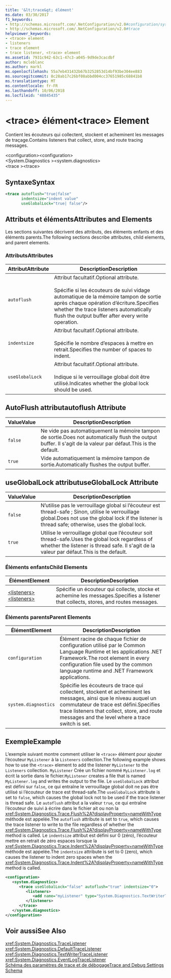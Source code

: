 ```yaml
---
title: '&lt;trace&gt; élément'
ms.date: 03/30/2017
f1_keywords:
- http://schemas.microsoft.com/.NetConfiguration/v2.0#configuration/system.diagnostics/trace
- http://schemas.microsoft.com/.NetConfiguration/v2.0#trace
helpviewer_keywords:
- <trace> element
- listeners
- trace element
- trace listener, <trace> element
ms.assetid: 7931c942-63c1-47c3-a045-9d9de3cacdbf
author: mcleblanc
ms.author: markl
ms.openlocfilehash: 55a7eb431432b67b3252853d14bf93be304ee883
ms.sourcegitcommit: 8c28ab17c26bf08abbd004cc37651985c68841b8
ms.translationtype: MT
ms.contentlocale: fr-FR
ms.lasthandoff: 10/06/2018
ms.locfileid: "48845435"
---
```

# <a name="lttracegt-element"></a><span data-ttu-id="9f825-102">&lt;trace&gt; élément</span><span class="sxs-lookup"><span data-stu-id="9f825-102">&lt;trace&gt; Element</span></span>
<span data-ttu-id="9f825-103">Contient les écouteurs qui collectent, stockent et acheminent les messages de traçage.</span><span class="sxs-lookup"><span data-stu-id="9f825-103">Contains listeners that collect, store, and route tracing messages.</span></span>  
  
 <span data-ttu-id="9f825-104">\<configuration></span><span class="sxs-lookup"><span data-stu-id="9f825-104">\<configuration></span></span>  
<span data-ttu-id="9f825-105">\<System.Diagnostics ></span><span class="sxs-lookup"><span data-stu-id="9f825-105">\<system.diagnostics></span></span>  
<span data-ttu-id="9f825-106">\<trace ></span><span class="sxs-lookup"><span data-stu-id="9f825-106">\<trace></span></span>  
  
## <a name="syntax"></a><span data-ttu-id="9f825-107">Syntaxe</span><span class="sxs-lookup"><span data-stu-id="9f825-107">Syntax</span></span>  
  
```xml  
<trace autoflush="true|false"   
       indentsize="indent value"  
       useGlobalLock="true| false"/>  
```  
  
## <a name="attributes-and-elements"></a><span data-ttu-id="9f825-108">Attributs et éléments</span><span class="sxs-lookup"><span data-stu-id="9f825-108">Attributes and Elements</span></span>  
 <span data-ttu-id="9f825-109">Les sections suivantes décrivent des attributs, des éléments enfants et des éléments parents.</span><span class="sxs-lookup"><span data-stu-id="9f825-109">The following sections describe attributes, child elements, and parent elements.</span></span>  
  
### <a name="attributes"></a><span data-ttu-id="9f825-110">Attributs</span><span class="sxs-lookup"><span data-stu-id="9f825-110">Attributes</span></span>  
  
|<span data-ttu-id="9f825-111">Attribut</span><span class="sxs-lookup"><span data-stu-id="9f825-111">Attribute</span></span>|<span data-ttu-id="9f825-112">Description</span><span class="sxs-lookup"><span data-stu-id="9f825-112">Description</span></span>|  
|---------------|-----------------|  
|`autoflush`|<span data-ttu-id="9f825-113">Attribut facultatif.</span><span class="sxs-lookup"><span data-stu-id="9f825-113">Optional attribute.</span></span><br /><br /> <span data-ttu-id="9f825-114">Spécifie si les écouteurs de suivi vidage automatique de la mémoire tampon de sortie après chaque opération d’écriture.</span><span class="sxs-lookup"><span data-stu-id="9f825-114">Specifies whether the trace listeners automatically flush the output buffer after every write operation.</span></span>|  
|`indentsize`|<span data-ttu-id="9f825-115">Attribut facultatif.</span><span class="sxs-lookup"><span data-stu-id="9f825-115">Optional attribute.</span></span><br /><br /> <span data-ttu-id="9f825-116">Spécifie le nombre d’espaces à mettre en retrait.</span><span class="sxs-lookup"><span data-stu-id="9f825-116">Specifies the number of spaces to indent.</span></span>|  
|`useGlobalLock`|<span data-ttu-id="9f825-117">Attribut facultatif.</span><span class="sxs-lookup"><span data-stu-id="9f825-117">Optional attribute.</span></span><br /><br /> <span data-ttu-id="9f825-118">Indique si le verrouillage global doit être utilisé.</span><span class="sxs-lookup"><span data-stu-id="9f825-118">Indicates whether the global lock should be used.</span></span>|  
  
## <a name="autoflush-attribute"></a><span data-ttu-id="9f825-119">AutoFlush attribut</span><span class="sxs-lookup"><span data-stu-id="9f825-119">autoflush Attribute</span></span>  
  
|<span data-ttu-id="9f825-120">Value</span><span class="sxs-lookup"><span data-stu-id="9f825-120">Value</span></span>|<span data-ttu-id="9f825-121">Description</span><span class="sxs-lookup"><span data-stu-id="9f825-121">Description</span></span>|  
|-----------|-----------------|  
|`false`|<span data-ttu-id="9f825-122">Ne vide pas automatiquement la mémoire tampon de sortie.</span><span class="sxs-lookup"><span data-stu-id="9f825-122">Does not automatically flush the output buffer.</span></span> <span data-ttu-id="9f825-123">Il s'agit de la valeur par défaut.</span><span class="sxs-lookup"><span data-stu-id="9f825-123">This is the default.</span></span>|  
|`true`|<span data-ttu-id="9f825-124">Vide automatiquement la mémoire tampon de sortie.</span><span class="sxs-lookup"><span data-stu-id="9f825-124">Automatically flushes the output buffer.</span></span>|  
  
## <a name="usegloballock-attribute"></a><span data-ttu-id="9f825-125">useGlobalLock attribut</span><span class="sxs-lookup"><span data-stu-id="9f825-125">useGlobalLock Attribute</span></span>  
  
|<span data-ttu-id="9f825-126">Value</span><span class="sxs-lookup"><span data-stu-id="9f825-126">Value</span></span>|<span data-ttu-id="9f825-127">Description</span><span class="sxs-lookup"><span data-stu-id="9f825-127">Description</span></span>|  
|-----------|-----------------|  
|`false`|<span data-ttu-id="9f825-128">N’utilise pas le verrouillage global si l’écouteur est thread-safe ; Sinon, utilise le verrouillage global.</span><span class="sxs-lookup"><span data-stu-id="9f825-128">Does not use the global lock if the listener is thread safe; otherwise, uses the global lock.</span></span>|  
|`true`|<span data-ttu-id="9f825-129">Utilise le verrouillage global que l’écouteur soit thread-safe.</span><span class="sxs-lookup"><span data-stu-id="9f825-129">Uses the global lock regardless of whether the listener is thread safe.</span></span> <span data-ttu-id="9f825-130">Il s'agit de la valeur par défaut.</span><span class="sxs-lookup"><span data-stu-id="9f825-130">This is the default.</span></span>|  
  
### <a name="child-elements"></a><span data-ttu-id="9f825-131">Éléments enfants</span><span class="sxs-lookup"><span data-stu-id="9f825-131">Child Elements</span></span>  
  
|<span data-ttu-id="9f825-132">Élément</span><span class="sxs-lookup"><span data-stu-id="9f825-132">Element</span></span>|<span data-ttu-id="9f825-133">Description</span><span class="sxs-lookup"><span data-stu-id="9f825-133">Description</span></span>|  
|-------------|-----------------|  
|[<span data-ttu-id="9f825-134">\<listeners></span><span class="sxs-lookup"><span data-stu-id="9f825-134">\<listeners></span></span>](../../../../../docs/framework/configure-apps/file-schema/trace-debug/listeners-element-for-trace.md)|<span data-ttu-id="9f825-135">Spécifie un écouteur qui collecte, stocke et achemine les messages.</span><span class="sxs-lookup"><span data-stu-id="9f825-135">Specifies a listener that collects, stores, and routes messages.</span></span>|  
  
### <a name="parent-elements"></a><span data-ttu-id="9f825-136">Éléments parents</span><span class="sxs-lookup"><span data-stu-id="9f825-136">Parent Elements</span></span>  
  
|<span data-ttu-id="9f825-137">Élément</span><span class="sxs-lookup"><span data-stu-id="9f825-137">Element</span></span>|<span data-ttu-id="9f825-138">Description</span><span class="sxs-lookup"><span data-stu-id="9f825-138">Description</span></span>|  
|-------------|-----------------|  
|`configuration`|<span data-ttu-id="9f825-139">Élément racine de chaque fichier de configuration utilisé par le Common Language Runtime et les applications .NET Framework.</span><span class="sxs-lookup"><span data-stu-id="9f825-139">The root element in every configuration file used by the common language runtime and .NET Framework applications.</span></span>|  
|`system.diagnostics`|<span data-ttu-id="9f825-140">Spécifie les écouteurs de trace qui collectent, stockent et acheminent les messages, ainsi que le niveau auquel un commutateur de trace est défini.</span><span class="sxs-lookup"><span data-stu-id="9f825-140">Specifies trace listeners that collect, store, and route messages and the level where a trace switch is set.</span></span>|  
  
## <a name="example"></a><span data-ttu-id="9f825-141">Exemple</span><span class="sxs-lookup"><span data-stu-id="9f825-141">Example</span></span>  
 <span data-ttu-id="9f825-142">L’exemple suivant montre comment utiliser le `<trace>` élément pour ajouter l’écouteur `MyListener` à la `Listeners` collection.</span><span class="sxs-lookup"><span data-stu-id="9f825-142">The following example shows how to use the `<trace>` element to add the listener `MyListener` to the `Listeners` collection.</span></span> <span data-ttu-id="9f825-143">`MyListener` Crée un fichier nommé `MyListener.log` et écrit la sortie dans le fichier.</span><span class="sxs-lookup"><span data-stu-id="9f825-143">`MyListener` creates a file that is named `MyListener.log` and writes the output to the file.</span></span> <span data-ttu-id="9f825-144">Le `useGlobalLock` attribut est défini sur `false`, ce qui entraîne le verrouillage global doit ne pas être utilisé si l’écouteur de trace est thread-safe.</span><span class="sxs-lookup"><span data-stu-id="9f825-144">The `useGlobalLock` attribute is set to `false`, which causes the global lock not to be used if the trace listener is thread safe.</span></span> <span data-ttu-id="9f825-145">Le `autoflush` attribut a la valeur `true`, ce qui entraîne l’écouteur de suivi à écrire dans le fichier ait ou non la <xref:System.Diagnostics.Trace.Flush%2A?displayProperty=nameWithType> méthode est appelée.</span><span class="sxs-lookup"><span data-stu-id="9f825-145">The `autoflush` attribute is set to `true`, which causes the trace listener to write to the file regardless of whether the <xref:System.Diagnostics.Trace.Flush%2A?displayProperty=nameWithType> method is called.</span></span> <span data-ttu-id="9f825-146">Le `indentsize` attribut est défini sur 0 (zéro), l’écouteur mettre en retrait de zéro espaces lorsque la <xref:System.Diagnostics.Trace.Indent%2A?displayProperty=nameWithType> méthode est appelée.</span><span class="sxs-lookup"><span data-stu-id="9f825-146">The `indentsize` attribute is set to 0 (zero), which causes the listener to indent zero spaces when the <xref:System.Diagnostics.Trace.Indent%2A?displayProperty=nameWithType> method is called.</span></span>  
  
```xml  
<configuration>  
   <system.diagnostics>  
      <trace useGlobalLock="false" autoflush="true" indentsize="0">  
         <listeners>  
            <add name="myListener" type="System.Diagnostics.TextWriterTraceListener, system version=1.0.3300.0, Culture=neutral, PublicKeyToken=b77a5c561934e089" initializeData="c:\myListener.log" />  
         </listeners>  
      </trace>  
   </system.diagnostics>  
</configuration>  
```  
  
## <a name="see-also"></a><span data-ttu-id="9f825-147">Voir aussi</span><span class="sxs-lookup"><span data-stu-id="9f825-147">See Also</span></span>  
 <xref:System.Diagnostics.TraceListener>  
 <xref:System.Diagnostics.DefaultTraceListener>  
 <xref:System.Diagnostics.TextWriterTraceListener>  
 <xref:System.Diagnostics.EventLogTraceListener>  
 [<span data-ttu-id="9f825-148">Schéma des paramètres de trace et de débogage</span><span class="sxs-lookup"><span data-stu-id="9f825-148">Trace and Debug Settings Schema</span></span>](../../../../../docs/framework/configure-apps/file-schema/trace-debug/index.md)
